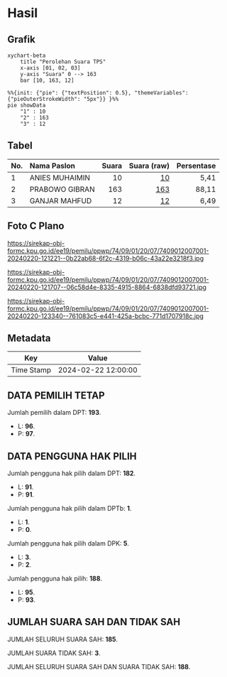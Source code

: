 # Hasil

## Grafik

```mermaid
xychart-beta
    title "Perolehan Suara TPS"
    x-axis [01, 02, 03]
    y-axis "Suara" 0 --> 163
    bar [10, 163, 12]
```

```mermaid
%%{init: {"pie": {"textPosition": 0.5}, "themeVariables": {"pieOuterStrokeWidth": "5px"}} }%%
pie showData
    "1" : 10
    "2" : 163
    "3" : 12
```

## Tabel

| No. | Nama Paslon    | Suara | Suara (raw) | Persentase |
|:--- |:-------------- | -----:| -----------:| ----------:|
| 1   | ANIES MUHAIMIN | 10    | [10][p-1]   | 5,41       |
| 2   | PRABOWO GIBRAN | 163   | [163][p-2]  | 88,11      |
| 3   | GANJAR MAHFUD  | 12    | [12][p-3]   | 6,49       |


[p-1]: https://github.com/gigit-pemilu/pemilu-2024-74-sulawesi-tenggara/blob/main/pilpres/hitung-suara/sub/74-sulawesi-tenggara/sub/09-konawe-utara/sub/01-asera/sub/2007-walalindu/sub/001-tps/sub/paslon-1.txt
[p-2]: https://github.com/gigit-pemilu/pemilu-2024-74-sulawesi-tenggara/blob/main/pilpres/hitung-suara/sub/74-sulawesi-tenggara/sub/09-konawe-utara/sub/01-asera/sub/2007-walalindu/sub/001-tps/sub/paslon-2.txt
[p-3]: https://github.com/gigit-pemilu/pemilu-2024-74-sulawesi-tenggara/blob/main/pilpres/hitung-suara/sub/74-sulawesi-tenggara/sub/09-konawe-utara/sub/01-asera/sub/2007-walalindu/sub/001-tps/sub/paslon-3.txt

## Foto C Plano

https://sirekap-obj-formc.kpu.go.id/ee19/pemilu/ppwp/74/09/01/20/07/7409012007001-20240220-121221--0b22ab68-6f2c-4319-b06c-43a22e3218f3.jpg

https://sirekap-obj-formc.kpu.go.id/ee19/pemilu/ppwp/74/09/01/20/07/7409012007001-20240220-121707--06c58d4e-8335-4915-8864-6838dfd93721.jpg

https://sirekap-obj-formc.kpu.go.id/ee19/pemilu/ppwp/74/09/01/20/07/7409012007001-20240220-123340--761083c5-e441-425a-bcbc-771d1707918c.jpg


## Metadata

| Key        | Value               |
| ---------- | ------------------- |
| Time Stamp | 2024-02-22 12:00:00 |


## DATA PEMILIH TETAP

Jumlah pemilih dalam DPT: **193**.
 * L: **96**.
 * P: **97**.

## DATA PENGGUNA HAK PILIH

Jumlah pengguna hak pilih dalam DPT: **182**.
 * L: **91**.
 * P: **91**.

Jumlah pengguna hak pilih dalam DPTb: **1**.
 * L: **1**.
 * P: **0**.

Jumlah pengguna hak pilih dalam DPK: **5**.
 * L: **3**.
 * P: **2**.

Jumlah pengguna hak pilih: **188**.
 * L: **95**.
 * P: **93**.

## JUMLAH SUARA SAH DAN TIDAK SAH

JUMLAH SELURUH SUARA SAH: **185**.

JUMLAH SUARA TIDAK SAH: **3**.

JUMLAH SELURUH SUARA SAH DAN SUARA TIDAK SAH: **188**.


